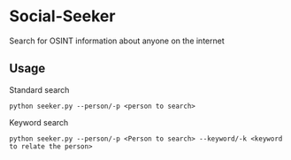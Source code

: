 # Social-Seeker
Search for OSINT information about anyone on the internet

## Usage
Standard search
```
python seeker.py --person/-p <person to search>
```
Keyword search
```
python seeker.py --person/-p <Person to search> --keyword/-k <keyword to relate the person>
```
